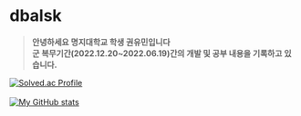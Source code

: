 # dbalsk
>**안녕하세요 명지대학교 학생 권유민입니다<br/>
>군 복무기간(2022.12.20~2022.06.19)간의 개발 및 공부 내용을 기록하고 있습니다.**<br/>

[![Solved.ac Profile](http://mazassumnida.wtf/api/generate_badge?boj=dbalsrltk)](https://solved.ac/dbalsrltk)<br/><br/>
[![My GitHub stats](https://github-readme-stats.vercel.app/api?username=dbalsk)](https://github.com/dbalsk/github-readme-stats)
